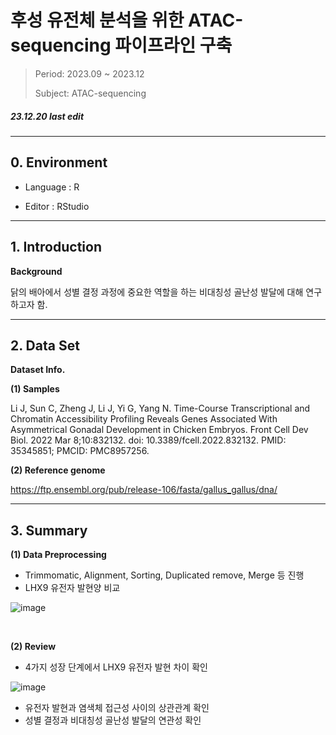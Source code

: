 # 후성 유전체 분석을 위한 ATAC-sequencing 파이프라인 구축

> Period: 2023.09 ~ 2023.12
> 
> Subject: ATAC-sequencing



##### 23.12.20 last edit
---

## 0. Environment

+ Language : R

+ Editor : RStudio
---
## 1. Introduction

**Background**

닭의 배아에서 성별 결정 과정에 중요한 역할을 하는 비대칭성 골난성 발달에 대해 연구하고자 함.

---
## 2. Data Set

**Dataset Info.**

**(1) Samples**

Li J, Sun C, Zheng J, Li J, Yi G, Yang N. Time-Course Transcriptional and Chromatin Accessibility Profiling Reveals Genes Associated With Asymmetrical Gonadal Development in Chicken Embryos. Front Cell Dev Biol. 2022 Mar 8;10:832132. doi: 10.3389/fcell.2022.832132. PMID: 35345851; PMCID: PMC8957256.

**(2) Reference genome**

https://ftp.ensembl.org/pub/release-106/fasta/gallus_gallus/dna/

---
## 3. Summary

**(1) Data Preprocessing**

- Trimmomatic, Alignment, Sorting, Duplicated remove, Merge 등 진행
- LHX9 유전자 발현양 비교

![image](https://github.com/HappyJieun/ATAC-seq/assets/166107244/d18a6db7-cace-4f54-a838-c5c0e4580cb8)
  
<br/>

**(2) Review**

- 4가지 성장 단계에서 LHX9 유전자 발현 차이 확인

![image](https://github.com/HappyJieun/ATAC-seq/assets/166107244/0931c0b7-093f-4e89-b615-757a4059ce3d)


- 유전자 발현과 염색체 접근성 사이의 상관관계 확인
- 성별 결정과 비대칭성 골난성 발달의 연관성 확인
